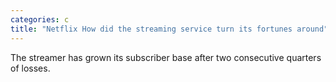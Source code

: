 ```yaml
---
categories: c
title: "Netflix How did the streaming service turn its fortunes around"
---
```

The streamer has grown its subscriber base after two consecutive quarters of losses.